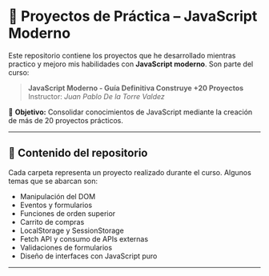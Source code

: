 # 🧠 Proyectos de Práctica – JavaScript Moderno

Este repositorio contiene los proyectos que he desarrollado mientras practico y mejoro mis habilidades con **JavaScript moderno**. Son parte del curso:

> **JavaScript Moderno - Guía Definitiva Construye +20 Proyectos**  
> Instructor: *Juan Pablo De la Torre Valdez* 

🎯 **Objetivo:** Consolidar conocimientos de JavaScript mediante la creación de más de 20 proyectos prácticos.

---

## 📁 Contenido del repositorio

Cada carpeta representa un proyecto realizado durante el curso. Algunos temas que se abarcan son:

- Manipulación del DOM
- Eventos y formularios
- Funciones de orden superior
- Carrito de compras
- LocalStorage y SessionStorage
- Fetch API y consumo de APIs externas
- Validaciones de formularios
- Diseño de interfaces con JavaScript puro

---
